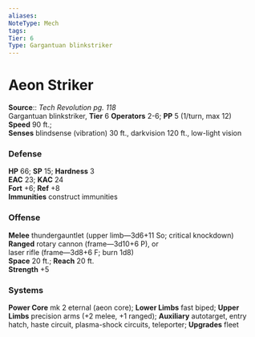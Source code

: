 ```yaml
---
aliases: 
NoteType: Mech
tags: 
Tier: 6
Type: Gargantuan blinkstriker
---
```


# Aeon Striker

**Source**:: _Tech Revolution pg. 118_  
Gargantuan blinkstriker, **Tier** 6 
**Operators** 2-6; **PP** 5 (1/turn, max 12)  
**Speed** 90 ft.;  
**Senses** blindsense (vibration) 30 ft., darkvision 120 ft., low-light vision

### Defense

**HP** 66; **SP** 15; **Hardness** 3  
**EAC** 23; **KAC** 24  
**Fort** +6; **Ref** +8  
**Immunities** construct immunities

### Offense

**Melee** thundergauntlet (upper limb—3d6+11 So; critical knockdown)  
**Ranged** rotary cannon (frame—3d10+6 P), or  
laser rifle (frame—3d8+6 F; burn 1d8)  
**Space** 20 ft.; **Reach** 20 ft.  
**Strength** +5

### Systems

**Power Core** mk 2 eternal (aeon core); **Lower Limbs** fast biped; **Upper Limbs** precision arms (+2 melee, +1 ranged); **Auxiliary** autotarget, entry hatch, haste circuit, plasma-shock circuits, teleporter; **Upgrades** fleet
